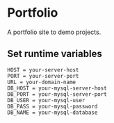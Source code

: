 # Portfolio
A portfolio site to demo projects.

## Set runtime variables
    HOST = your-server-host
    PORT = your-server-port
    URL = your-domain-name
    DB_HOST = your-mysql-server-host
    DB_PORT = your-mysql-server-port
    DB_USER = your-mysql-user
    DB_PASS = your-mysql-password
    DB_NAME = your-mysql-database